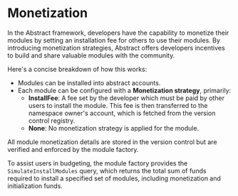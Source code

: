 # Monetization

In the Abstract framework, developers have the capability to monetize their modules by setting an installation fee for
others to use their modules. By introducing monetization strategies, Abstract offers developers incentives to build and
share valuable modules with the community.

Here's a concise breakdown of how this works:

- Modules can be installed into abstract accounts.
- Each module can be configured with a **Monetization strategy**, primarily:
    - **InstallFee**: A fee set by the developer which must be paid by other users to install the module.
      This fee is then transferred to the namespace owner's account, which is fetched from the version control registry.
    - **None**: No monetization strategy is applied for the module.

All module monetization details are stored in the version control but are verified and enforced by the module factory.

To assist users in budgeting, the module factory provides the `SimulateInstallModules` query, which returns the total
sum of funds required to install a specified set of modules, including monetization and initialization funds.
